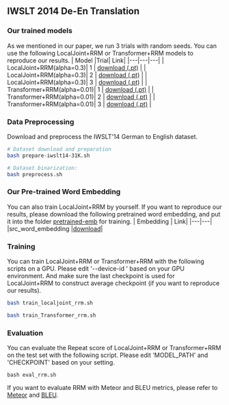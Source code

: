 ## IWSLT 2014 De-En Translation

### Our trained models
As we mentioned in our paper, we run 3 trials with random seeds. You can use the following LocalJoint+RRM or Transformer+RRM models to reproduce our results.
| Model |Trial| Link|
|---|---|---|
| LocalJoint+RRM(alpha=0.3)| 1 | [download (.pt)](https://drive.google.com/file/d/1maHFGaND2SQJuBU4gtucdGW4FRKnmrnt/view?usp=share_link) | 
| LocalJoint+RRM(alpha=0.3)| 2 | [download (.pt)](https://drive.google.com/file/d/1uzzd1QHwURnS0RAA6lbGqnzH54vo-Uu9/view?usp=share_link) | 
| LocalJoint+RRM(alpha=0.3)| 3 | [download (.pt)](https://drive.google.com/file/d/1rzzoyiDkrqH32fMa0_RQ9jJo3NEZinMH/view?usp=share_link) | 
| Transformer+RRM(alpha=0.01)| 1 | [download (.pt)](https://drive.google.com/file/d/14fglU99TOXiX-3IR3YxRBqthJAwRatqJ/view?usp=share_link) | 
| Transformer+RRM(alpha=0.01)| 2 | [download (.pt)](https://drive.google.com/file/d/1xmLf3TSe5EA4bpZfawJx10pmdY74kChK/view?usp=share_link) | 
| Transformer+RRM(alpha=0.01)| 3 | [download (.pt)](https://drive.google.com/file/d/1HT78_x5NC3KvMV3riLEg0mOJuLw8LsdI/view?usp=share_link) | 


### Data Preprocessing
Download and preprocess the IWSLT'14 German to English dataset.
```sh
# Dataset download and preparation
bash prepare-iwslt14-31K.sh

# Dataset binarization:
bash preprocess.sh
```

### Our Pre-trained Word Embedding
You can also train LocalJoint+RRM by yourself. If you want to reproduce our results, please download the following pretrained word embedding, and put it into the folder [pretrained-emb](https://github.com/zhangying9128/RRM/tree/main/IWSLT/pretrained-emb) for training.
| Embedding | Link|
|---|---|
|src_word_embedding |[download](https://drive.google.com/file/d/12oxKhK8OL_t1dHhN-4a6LoqSiT4QjFvx/view?usp=share_link)|


### Training
You can train LocalJoint+RRM or Transformer+RRM with the following scripts on a GPU.
Please edit '--device-id ' based on your GPU environment. And make sure the last checkpoint is used for LocalJoint+RRM to construct average checkpoint (if you want to reproduce our results).
```sh
bash train_localjoint_rrm.sh
```

```sh
bash train_Transformer_rrm.sh
```

### Evaluation
You can evaluate the Repeat score of LocalJoint+RRM or Transformer+RRM on the test set with the following script.
Please edit 'MODEL_PATH' and 'CHECKPOINT' based on your setting.
```
bash eval_rrm.sh
```

If you want to evaluate RRM with Meteor and BLEU metrics, please refer to [Meteor](https://www.cs.cmu.edu/~alavie/METEOR/README.html) and [BLEU](https://github.com/moses-smt/mosesdecoder/blob/master/scripts/generic/multi-bleu.perl).
